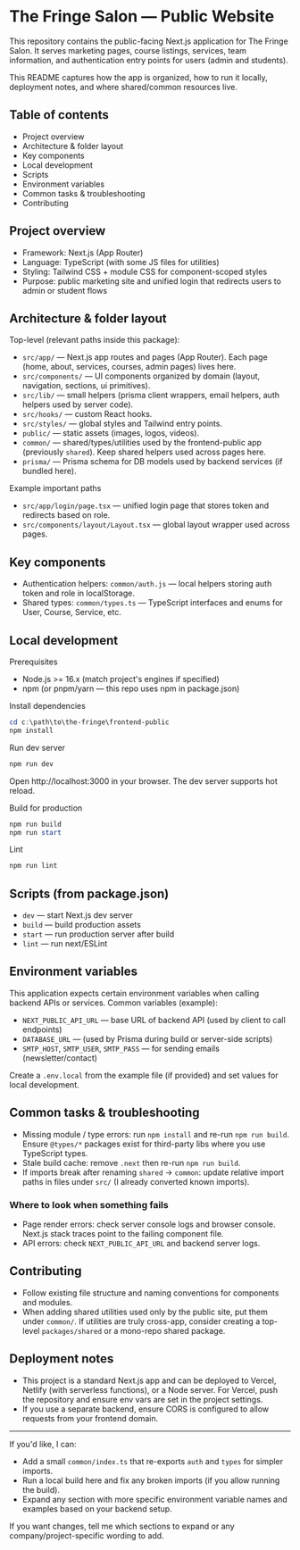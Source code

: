 # The Fringe Salon — Public Website

This repository contains the public-facing Next.js application for The Fringe Salon. It serves marketing pages, course listings, services, team information, and authentication entry points for users (admin and students).

This README captures how the app is organized, how to run it locally, deployment notes, and where shared/common resources live.

## Table of contents

- Project overview
- Architecture & folder layout
- Key components
- Local development
- Scripts
- Environment variables
- Common tasks & troubleshooting
- Contributing

## Project overview

- Framework: Next.js (App Router)
- Language: TypeScript (with some JS files for utilities)
- Styling: Tailwind CSS + module CSS for component-scoped styles
- Purpose: public marketing site and unified login that redirects users to admin or student flows

## Architecture & folder layout

Top-level (relevant paths inside this package):

- `src/app/` — Next.js app routes and pages (App Router). Each page (home, about, services, courses, admin pages) lives here.
- `src/components/` — UI components organized by domain (layout, navigation, sections, ui primitives).
- `src/lib/` — small helpers (prisma client wrappers, email helpers, auth helpers used by server code).
- `src/hooks/` — custom React hooks.
- `src/styles/` — global styles and Tailwind entry points.
- `public/` — static assets (images, logos, videos).
- `common/` — shared/types/utilities used by the frontend-public app (previously `shared`). Keep shared helpers used across pages here.
- `prisma/` — Prisma schema for DB models used by backend services (if bundled here).

Example important paths

- `src/app/login/page.tsx` — unified login page that stores token and redirects based on role.
- `src/components/layout/Layout.tsx` — global layout wrapper used across pages.

## Key components

- Authentication helpers: `common/auth.js` — local helpers storing auth token and role in localStorage.
- Shared types: `common/types.ts` — TypeScript interfaces and enums for User, Course, Service, etc.

## Local development

Prerequisites

- Node.js >= 16.x (match project's engines if specified)
- npm (or pnpm/yarn — this repo uses npm in package.json)

Install dependencies

```powershell
cd c:\path\to\the-fringe\frontend-public
npm install
```

Run dev server

```powershell
npm run dev
```

Open http://localhost:3000 in your browser. The dev server supports hot reload.

Build for production

```powershell
npm run build
npm run start
```

Lint

```powershell
npm run lint
```

## Scripts (from package.json)

- `dev` — start Next.js dev server
- `build` — build production assets
- `start` — run production server after build
- `lint` — run next/ESLint

## Environment variables

This application expects certain environment variables when calling backend APIs or services. Common variables (example):

- `NEXT_PUBLIC_API_URL` — base URL of backend API (used by client to call endpoints)
- `DATABASE_URL` — (used by Prisma during build or server-side scripts)
- `SMTP_HOST`, `SMTP_USER`, `SMTP_PASS` — for sending emails (newsletter/contact)

Create a `.env.local` from the example file (if provided) and set values for local development.

## Common tasks & troubleshooting

- Missing module / type errors: run `npm install` and re-run `npm run build`. Ensure `@types/*` packages exist for third-party libs where you use TypeScript types.
- Stale build cache: remove `.next` then re-run `npm run build`.
- If imports break after renaming `shared` → `common`: update relative import paths in files under `src/` (I already converted known imports).

### Where to look when something fails

- Page render errors: check server console logs and browser console. Next.js stack traces point to the failing component file.
- API errors: check `NEXT_PUBLIC_API_URL` and backend server logs.

## Contributing

- Follow existing file structure and naming conventions for components and modules.
- When adding shared utilities used only by the public site, put them under `common/`. If utilities are truly cross-app, consider creating a top-level `packages/shared` or a mono-repo shared package.

## Deployment notes

- This project is a standard Next.js app and can be deployed to Vercel, Netlify (with serverless functions), or a Node server. For Vercel, push the repository and ensure env vars are set in the project settings.
- If you use a separate backend, ensure CORS is configured to allow requests from your frontend domain.

---

If you'd like, I can:

- Add a small `common/index.ts` that re-exports `auth` and `types` for simpler imports.
- Run a local build here and fix any broken imports (if you allow running the build).
- Expand any section with more specific environment variable names and examples based on your backend setup.

If you want changes, tell me which sections to expand or any company/project-specific wording to add.

